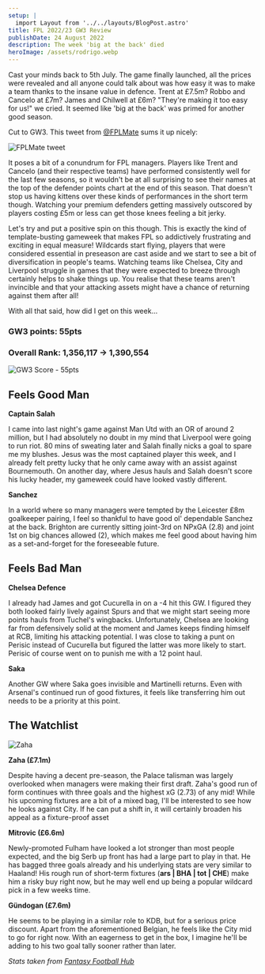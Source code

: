 ```yaml
---
setup: | 
  import Layout from '../../layouts/BlogPost.astro'
title: FPL 2022/23 GW3 Review
publishDate: 24 August 2022
description: The week 'big at the back' died
heroImage: /assets/rodrigo.webp
---
```


Cast your minds back to 5th July. The game finally launched, all the prices were revealed and all anyone could talk about was how easy it was to make a team thanks to the insane value in defence. Trent at £7.5m? Robbo and Cancelo at £7m? James and Chilwell at £6m? "They're making it too easy for us!" we cried. It seemed like 'big at the back' was primed for another good season.

Cut to GW3. This tweet from [@FPLMate](https://twitter.com/FPLMate) sums it up nicely:

![FPLMate tweet](/assets/batb_tweet.jpg)

It poses a bit of a conundrum for FPL managers. Players like Trent and Cancelo (and their respective teams) have performed consistently well for the last few seasons, so it wouldn't be at all surprising to see their names at the top of the defender points chart at the end of this season. That doesn't stop us having kittens over these kinds of performances in the short term though. Watching your premium defenders getting massively outscored by players costing £5m or less can get those knees feeling a bit jerky.

Let's try and put a positive spin on this though. This is exactly the kind of template-busting gameweek that makes FPL so addictively frustrating and exciting in equal measure! Wildcards start flying, players that were considered essential in preseason are cast aside and we start to see a bit of diversification in people's teams. Watching teams like Chelsea, City and Liverpool struggle in games that they were expected to breeze through certainly helps to shake things up. You realise that these teams aren't invincible and that your attacking assets might have a chance of returning against them after all!

With all that said, how did I get on this week...

### GW3 points: 55pts
### Overall Rank: 1,356,117 -> 1,390,554

![GW3 Score - 55pts](/assets/22_23_gw3.jpg)

## Feels Good Man

**Captain Salah**

I came into last night's game against Man Utd with an OR of around 2 million, but I had absolutely no doubt in my mind that Liverpool were going to run riot. 80 mins of sweating later and Salah finally nicks a goal to spare me my blushes. Jesus was the most captained player this week, and I already felt pretty lucky that he only came away with an assist against Bournemouth. On another day, where Jesus hauls and Salah doesn't score his lucky header, my gameweek could have looked vastly different.

**Sanchez**

In a world where so many managers were tempted by the Leicester £8m goalkeeper pairing, I feel so thankful to have good ol' dependable Sanchez at the back. Brighton are currently sitting joint-3rd on NPxGA (2.8) and joint 1st on big chances allowed (2), which makes me feel good about having him as a set-and-forget for the foreseeable future.

## Feels Bad Man

**Chelsea Defence**

I already had James and got Cucurella in on a -4 hit this GW. I figured they both looked fairly lively against Spurs and that we might start seeing more points hauls from Tuchel's wingbacks. Unfortunately, Chelsea are looking far from defensively solid at the moment and James keeps finding himself at RCB, limiting his attacking potential. I was close to taking a punt on Perisic instead of Cucurella but figured the latter was more likely to start. Perisic of course went on to punish me with a 12 point haul.

**Saka**

Another GW where Saka goes invisible and Martinelli returns. Even with Arsenal's continued run of good fixtures, it feels like transferring him out needs to be a priority at this point.

## The Watchlist

![Zaha](/assets/zaha.jpeg)

**Zaha (£7.1m)**

Despite having a decent pre-season, the Palace talisman was largely overlooked when managers were making their first draft. Zaha's good run of form continues with three goals and the highest xG (2.73) of any mid! While his upcoming fixtures are a bit of a mixed bag, I'll be interested to see how he looks against City. If he can put a shift in, it will certainly broaden his appeal as a fixture-proof asset

**Mitrovic (£6.6m)**

Newly-promoted Fulham have looked a lot stronger than most people expected, and the big Serb up front has had a large part to play in that. He has bagged three goals already and his underlying stats are very similar to Haaland! His rough run of short-term fixtures (**ars | BHA | tot | CHE**) make him a risky buy right now, but he may well end up being a popular wildcard pick in a few weeks time.

**Gündogan (£7.6m)**

He seems to be playing in a similar role to KDB, but for a serious price discount. Apart from the aforementioned Belgian, he feels like the City mid to go for right now. With an eagerness to get in the box, I imagine he'll be adding to his two goal tally sooner rather than later.

*Stats taken from [Fantasy Football Hub](https://www.fantasyfootballhub.co.uk/)*

